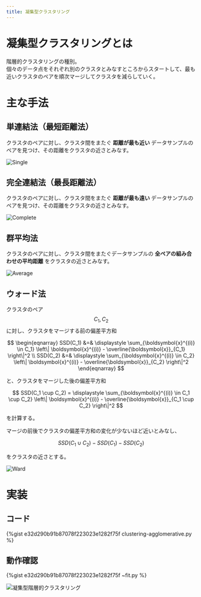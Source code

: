```yaml
---
title: 凝集型クラスタリング
---
```


# 凝集型クラスタリングとは

階層的クラスタリングの種別。  
個々のデータ点をそれぞれ別のクラスタとみなすところからスタートして、最も近いクラスタのペアを順次マージしてクラスタを減らしていく。

# 主な手法

## 単連結法（最短距離法）

クラスタのペアに対し、クラスタ間をまたぐ **距離が最も近い** データサンプルのペアを見つけ、その距離をクラスタの近さとみなす。

![Single](https://user-images.githubusercontent.com/13412823/82132013-486c9700-9816-11ea-845c-15bc042f4de3.png)


## 完全連結法（最長距離法）

クラスタのペアに対し、クラスタ間をまたぐ **距離が最も遠い** データサンプルのペアを見つけ、その距離をクラスタの近さとみなす。

![Complete](https://user-images.githubusercontent.com/13412823/82132014-4acef100-9816-11ea-8fbe-0392d41054de.png)


## 群平均法

クラスタのペアに対し、クラスタ間をまたぐデータサンプルの **全ペアの組み合わせの平均距離** をクラスタの近さとみなす。

![Average](https://user-images.githubusercontent.com/13412823/82132015-4b678780-9816-11ea-84ad-5608600cc017.png)


## ウォード法

クラスタのペア $$C_1, C_2$$ に対し、クラスタをマージする前の偏差平方和

$$
\begin{eqnarray}
SSD(C_1) &=& \displaystyle \sum_{\boldsymbol{x}^{(i)} \in C_1} \left\| \boldsymbol{x}^{(i)} - \overline{\boldsymbol{x}}_{C_1} \right\|^2 \\
SSD(C_2) &=& \displaystyle \sum_{\boldsymbol{x}^{(i)} \in C_2} \left\| \boldsymbol{x}^{(i)} - \overline{\boldsymbol{x}}_{C_2} \right\|^2
\end{eqnarray}
$$

と、クラスタをマージした後の偏差平方和

$$
SSD(C_1 \cup C_2) = \displaystyle \sum_{\boldsymbol{x}^{(i)} \in C_1 \cup C_2} \left\| \boldsymbol{x}^{(i)} - \overline{\boldsymbol{x}}_{C_1 \cup C_2} \right\|^2
$$

を計算する。

マージの前後でクラスタの偏差平方和の変化が少ないほど近いとみなし、

$$
SSD(C_1 \cup C_2) - SSD(C_1) - SSD(C_2)
$$

をクラスタの近さとする。

![Ward](https://user-images.githubusercontent.com/13412823/82132017-4c001e00-9816-11ea-953f-990133f6ff5d.png)


# 実装

## コード

{%gist e32d290b91b87078f223023e1282f75f clustering-agglomerative.py %}

## 動作確認

{%gist e32d290b91b87078f223023e1282f75f ~fit.py %}

![凝集型階層的クラスタリング](https://user-images.githubusercontent.com/13412823/82134580-04888a80-9834-11ea-9cb4-ed8f2f2f1ead.png)
